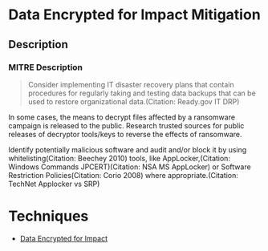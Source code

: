 
# Data Encrypted for Impact Mitigation

## Description

### MITRE Description

> Consider implementing IT disaster recovery plans that contain procedures for regularly taking and testing data backups that can be used to restore organizational data.(Citation: Ready.gov IT DRP)

In some cases, the means to decrypt files affected by a ransomware campaign is released to the public. Research trusted sources for public releases of decryptor tools/keys to reverse the effects of ransomware.

Identify potentially malicious software and audit and/or block it by using whitelisting(Citation: Beechey 2010) tools, like AppLocker,(Citation: Windows Commands JPCERT)(Citation: NSA MS AppLocker) or Software Restriction Policies(Citation: Corio 2008) where appropriate.(Citation: TechNet Applocker vs SRP)


# Techniques


* [Data Encrypted for Impact](../techniques/Data-Encrypted-for-Impact.md)

